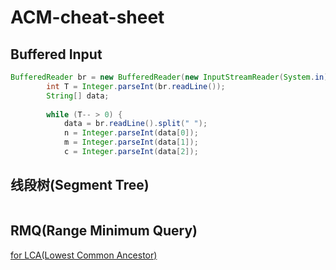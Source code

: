 ACM-cheat-sheet
===============

Buffered Input
--------------
```java
BufferedReader br = new BufferedReader(new InputStreamReader(System.in));
        int T = Integer.parseInt(br.readLine());
        String[] data;
        
        while (T-- > 0) {
            data = br.readLine().split(" ");
            n = Integer.parseInt(data[0]);
            m = Integer.parseInt(data[1]);
            c = Integer.parseInt(data[2]);
```



线段树(Segment Tree)
--------------------
```java
```

RMQ(Range Minimum Query)
------------------------
[for LCA(Lowest Common Ancestor)](http://community.topcoder.com/tc?module=Static&d1=tutorials&d2=lowestCommonAncestor)


